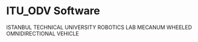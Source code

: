 # ITU_ODV Software
ISTANBUL TECHNICAL UNIVERSITY ROBOTICS LAB MECANUM WHEELED OMNIDIRECTIONAL VEHICLE
